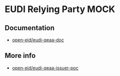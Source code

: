 # EUDI Relying Party MOCK

## Documentation

- [open-eid/eudi-qeaa-doc](https://github.com/open-eid/eudi-qeaa-doc)

## More info

- [open-eid/eudi-qeaa-issuer-poc](https://github.com/open-eid/eudi-qeaa-issuer-poc)
